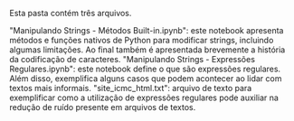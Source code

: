 Esta pasta contém três arquivos.

"Manipulando Strings - Métodos Built-in.ipynb": este notebook apresenta métodos e funções nativos de Python para modificar strings, incluindo algumas limitações. Ao final também é apresentada brevemente a história da codificação de caracteres.
"Manipulando Strings - Expressões Regulares.ipynb": este notebook define o que são expressões regulares. Além disso, exemplifica alguns casos que podem acontecer ao lidar com textos mais informais.
"site_icmc_html.txt": arquivo de texto para exemplificar como a utilização de expressões regulares pode auxiliar na redução de ruído presente em arquivos de textos.
